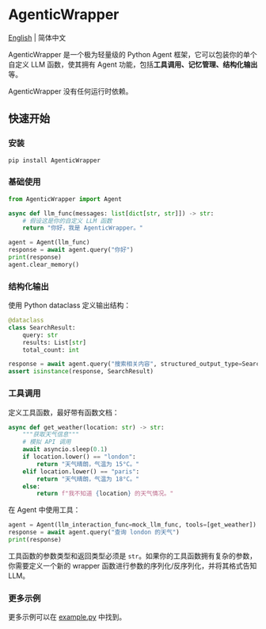 # AgenticWrapper

[English](README.md) | 简体中文

AgenticWrapper 是一个极为轻量级的 Python Agent 框架，它可以包装你的单个自定义 LLM 函数，使其拥有 Agent 功能，包括**工具调用、记忆管理、结构化输出**等。

AgenticWrapper 没有任何运行时依赖。

## 快速开始

### 安装

```bash
pip install AgenticWrapper
```

### 基础使用

```py
from AgenticWrapper import Agent

async def llm_func(messages: list[dict[str, str]]) -> str:
    # 假设这是你的自定义 LLM 函数
    return "你好，我是 AgenticWrapper。"

agent = Agent(llm_func)
response = await agent.query("你好")
print(response)
agent.clear_memory()
```

### 结构化输出

使用 Python dataclass 定义输出结构：

```python
@dataclass
class SearchResult:
    query: str
    results: List[str]
    total_count: int

response = await agent.query("搜索相关内容", structured_output_type=SearchResult)
assert isinstance(response, SearchResult)
```

### 工具调用

定义工具函数，最好带有函数文档：

```python
async def get_weather(location: str) -> str:
    """获取天气信息"""
    # 模拟 API 调用
    await asyncio.sleep(0.1)
    if location.lower() == "london":
        return "天气晴朗，气温为 15°C。"
    elif location.lower() == "paris":
        return "天气晴朗，气温为 18°C。"
    else:
        return f"我不知道 {location} 的天气情况。"
```

在 Agent 中使用工具：

```python
agent = Agent(llm_interaction_func=mock_llm_func, tools=[get_weather])
response = await agent.query("查询 london 的天气")
print(response)
```

工具函数的参数类型和返回类型必须是 `str`。如果你的工具函数拥有复杂的参数，你需要定义一个新的 wrapper 函数进行参数的序列化/反序列化，并将其格式告知 LLM。

### 更多示例

更多示例可以在 [example.py](example.py) 中找到。
